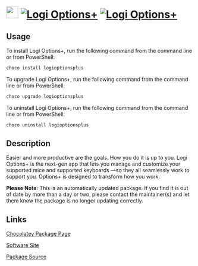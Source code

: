 ﻿# <img src="https://rawcdn.githack.com/virtualex-itv/chocolatey-packages/6e0ab2474d0021afcfdc4ae12e4561efc3cd54e8/icons/logioptionsplus.png" width="32" height="32"/> [![Logi Options+](https://img.shields.io/chocolatey/v/logioptionsplus.svg?label=Logi+Options%2B)](https://community.chocolatey.org/packages/logioptionsplus) [![Logi Options+](https://img.shields.io/chocolatey/dt/logioptionsplus.svg)](https://community.chocolatey.org/packages/logioptionsplus)

## Usage

To install Logi Options+, run the following command from the command line or from PowerShell:

```powershell
choco install logioptionsplus
```

To upgrade Logi Options+, run the following command from the command line or from PowerShell:

```powershell
choco upgrade logioptionsplus
```

To uninstall Logi Options+, run the following command from the command line or from PowerShell:

```powershell
choco uninstall logioptionsplus
```

## Description

Easier and more productive are the goals. How you do it is up to you. Logi Options+ is the next-gen app that lets you manage and customize your supported mice and supported keyboards —so they all seamlessly work to support you. Options+ is designed to transform how you work.

**Please Note**: This is an automatically updated package. If you find it is out of date by more than a day or two, please contact the maintainer(s) and let them know the package is no longer updating correctly.

## Links

[Chocolatey Package Page](https://community.chocolatey.org/packages/logioptionsplus)

[Software Site](https://www.logitech.com/en-us/software/logi-options-plus.html)

[Package Source](https://github.com/virtualex-itv/chocolatey-packages/tree/master/automatic/logioptionsplus)
